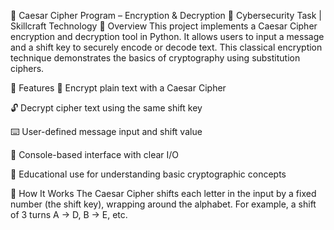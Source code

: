 🔐 Caesar Cipher Program – Encryption & Decryption
📁 Cybersecurity Task | Skillcraft Technology
📌 Overview
This project implements a Caesar Cipher encryption and decryption tool in Python. It allows users to input a message and a shift key to securely encode or decode text. This classical encryption technique demonstrates the basics of cryptography using substitution ciphers.

🚀 Features
🔐 Encrypt plain text with a Caesar Cipher

🔓 Decrypt cipher text using the same shift key

⌨️ User-defined message input and shift value

📄 Console-based interface with clear I/O

🧠 Educational use for understanding basic cryptographic concepts

🧪 How It Works
The Caesar Cipher shifts each letter in the input by a fixed number (the shift key), wrapping around the alphabet. For example, a shift of 3 turns A → D, B → E, etc.
